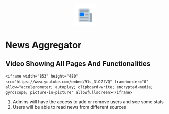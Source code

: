 <p align="center"><img src="images/favicon.ico"></p>

# News Aggregator

## Video Showing All Pages And Functionalities
`<iframe width="853" height="480" src="https://www.youtube.com/embed/91s_3lOZfVQ" frameborder="0" allow="accelerometer; autoplay; clipboard-write; encrypted-media; gyroscope; picture-in-picture" allowfullscreen></iframe>`

1. Admins will have the access to add or remove users and see some stats
2. Users will be able to read news from different sources